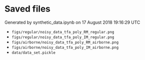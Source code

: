 # Saved files 


Generated by synthetic_data.ipynb on 17 August 2018 19:16:29 UTC

*  `figs/regular/noisy_data_tfa_poly_RM_regular.png` 
*  `figs/regular/noisy_data_tfa_poly_IM_regular.png` 
*  `figs/airborne/noisy_data_tfa_poly_RM_airborne.png` 
*  `figs/airborne/noisy_data_tfa_poly_IM_airborne.png` 
*  `data/data_set.pickle` 
